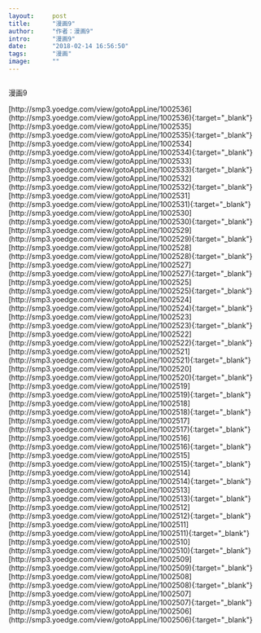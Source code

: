 ```yaml
---
layout:     post
title:      "漫画9"
author:     "作者：漫画9"
intro:      "漫画9"
date:       "2018-02-14 16:56:50"
tags:       "漫画"
image:      ""
---
```

<div style="text-align: center">
<p><img src=""/></p>
</div>
<p class="post-meta">
<span>漫画9</span>
</p>
[http://smp3.yoedge.com/view/gotoAppLine/1002536](http://smp3.yoedge.com/view/gotoAppLine/1002536){:target="_blank"}
[http://smp3.yoedge.com/view/gotoAppLine/1002535](http://smp3.yoedge.com/view/gotoAppLine/1002535){:target="_blank"}
[http://smp3.yoedge.com/view/gotoAppLine/1002534](http://smp3.yoedge.com/view/gotoAppLine/1002534){:target="_blank"}
[http://smp3.yoedge.com/view/gotoAppLine/1002533](http://smp3.yoedge.com/view/gotoAppLine/1002533){:target="_blank"}
[http://smp3.yoedge.com/view/gotoAppLine/1002532](http://smp3.yoedge.com/view/gotoAppLine/1002532){:target="_blank"}
[http://smp3.yoedge.com/view/gotoAppLine/1002531](http://smp3.yoedge.com/view/gotoAppLine/1002531){:target="_blank"}
[http://smp3.yoedge.com/view/gotoAppLine/1002530](http://smp3.yoedge.com/view/gotoAppLine/1002530){:target="_blank"}
[http://smp3.yoedge.com/view/gotoAppLine/1002529](http://smp3.yoedge.com/view/gotoAppLine/1002529){:target="_blank"}
[http://smp3.yoedge.com/view/gotoAppLine/1002528](http://smp3.yoedge.com/view/gotoAppLine/1002528){:target="_blank"}
[http://smp3.yoedge.com/view/gotoAppLine/1002527](http://smp3.yoedge.com/view/gotoAppLine/1002527){:target="_blank"}
[http://smp3.yoedge.com/view/gotoAppLine/1002525](http://smp3.yoedge.com/view/gotoAppLine/1002525){:target="_blank"}
[http://smp3.yoedge.com/view/gotoAppLine/1002524](http://smp3.yoedge.com/view/gotoAppLine/1002524){:target="_blank"}
[http://smp3.yoedge.com/view/gotoAppLine/1002523](http://smp3.yoedge.com/view/gotoAppLine/1002523){:target="_blank"}
[http://smp3.yoedge.com/view/gotoAppLine/1002522](http://smp3.yoedge.com/view/gotoAppLine/1002522){:target="_blank"}
[http://smp3.yoedge.com/view/gotoAppLine/1002521](http://smp3.yoedge.com/view/gotoAppLine/1002521){:target="_blank"}
[http://smp3.yoedge.com/view/gotoAppLine/1002520](http://smp3.yoedge.com/view/gotoAppLine/1002520){:target="_blank"}
[http://smp3.yoedge.com/view/gotoAppLine/1002519](http://smp3.yoedge.com/view/gotoAppLine/1002519){:target="_blank"}
[http://smp3.yoedge.com/view/gotoAppLine/1002518](http://smp3.yoedge.com/view/gotoAppLine/1002518){:target="_blank"}
[http://smp3.yoedge.com/view/gotoAppLine/1002517](http://smp3.yoedge.com/view/gotoAppLine/1002517){:target="_blank"}
[http://smp3.yoedge.com/view/gotoAppLine/1002516](http://smp3.yoedge.com/view/gotoAppLine/1002516){:target="_blank"}
[http://smp3.yoedge.com/view/gotoAppLine/1002515](http://smp3.yoedge.com/view/gotoAppLine/1002515){:target="_blank"}
[http://smp3.yoedge.com/view/gotoAppLine/1002514](http://smp3.yoedge.com/view/gotoAppLine/1002514){:target="_blank"}
[http://smp3.yoedge.com/view/gotoAppLine/1002513](http://smp3.yoedge.com/view/gotoAppLine/1002513){:target="_blank"}
[http://smp3.yoedge.com/view/gotoAppLine/1002512](http://smp3.yoedge.com/view/gotoAppLine/1002512){:target="_blank"}
[http://smp3.yoedge.com/view/gotoAppLine/1002511](http://smp3.yoedge.com/view/gotoAppLine/1002511){:target="_blank"}
[http://smp3.yoedge.com/view/gotoAppLine/1002510](http://smp3.yoedge.com/view/gotoAppLine/1002510){:target="_blank"}
[http://smp3.yoedge.com/view/gotoAppLine/1002509](http://smp3.yoedge.com/view/gotoAppLine/1002509){:target="_blank"}
[http://smp3.yoedge.com/view/gotoAppLine/1002508](http://smp3.yoedge.com/view/gotoAppLine/1002508){:target="_blank"}
[http://smp3.yoedge.com/view/gotoAppLine/1002507](http://smp3.yoedge.com/view/gotoAppLine/1002507){:target="_blank"}
[http://smp3.yoedge.com/view/gotoAppLine/1002506](http://smp3.yoedge.com/view/gotoAppLine/1002506){:target="_blank"}


